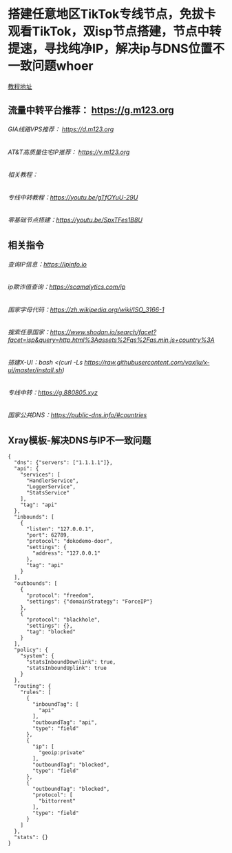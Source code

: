 # 搭建任意地区TikTok专线节点，免拔卡观看TikTok，双isp节点搭建，节点中转提速，寻找纯净IP，解决ip与DNS位置不一致问题whoer
[教程地址](https://youtu.be/du1G5dG1qPQ)
## 流量中转平台推荐： https://g.m123.org
###### GIA线路VPS推荐： https://d.m123.org
###### AT&T高质量住宅IP推荐： https://v.m123.org
###### 相关教程：
###### 专线中转教程：https://youtu.be/gTfOYuU-29U
###### 零基础节点搭建：https://youtu.be/SpxTFes1B8U

## 相关指令
###### 查询IP信息：https://ipinfo.io
###### ip欺诈值查询：https://scamalytics.com/ip
###### 国家字母代码：https://zh.wikipedia.org/wiki/ISO_3166-1
###### 搜索任意国家：https://www.shodan.io/search/facet?facet=isp&query=http.html%3Aassets%2Fqs%2Fqs.min.js+country%3A
###### 搭建X-UI：bash <(curl -Ls https://raw.githubusercontent.com/vaxilu/x-ui/master/install.sh)
###### 专线中转：https://g.880805.xyz
###### 国家公共DNS：https://public-dns.info/#countries

## Xray模板-解决DNS与IP不一致问题
```
{
  "dns": {"servers": ["1.1.1.1"]},
  "api": {
    "services": [
      "HandlerService",
      "LoggerService",
      "StatsService"
    ],
    "tag": "api"
  },
  "inbounds": [
    {
      "listen": "127.0.0.1",
      "port": 62789,
      "protocol": "dokodemo-door",
      "settings": {
        "address": "127.0.0.1"
      },
      "tag": "api"
    }
  ],
  "outbounds": [
    {
      "protocol": "freedom",
      "settings": {"domainStrategy": "ForceIP"}
    },
    {
      "protocol": "blackhole",
      "settings": {},
      "tag": "blocked"
    }
  ],
  "policy": {
    "system": {
      "statsInboundDownlink": true,
      "statsInboundUplink": true
    }
  },
  "routing": {
    "rules": [
      {
        "inboundTag": [
          "api"
        ],
        "outboundTag": "api",
        "type": "field"
      },
      {
        "ip": [
          "geoip:private"
        ],
        "outboundTag": "blocked",
        "type": "field"
      },
      {
        "outboundTag": "blocked",
        "protocol": [
          "bittorrent"
        ],
        "type": "field"
      }
    ]
  },
  "stats": {}
}
```
